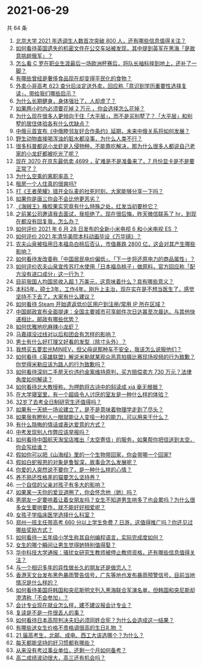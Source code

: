 # 2021-06-29

共 64 条

<!-- BEGIN -->
<!-- 最后更新时间 Tue Jun 29 2021 04:01:41 GMT+0800 (China Standard Time) -->

1. [北京大学 2021 年选调生人数首次突破 800
   人，还有哪些信息值得关注？](https://www.zhihu.com/question/468234668)
2. [如何看待英国遗失的机密文件在公交车站被发现，其中提到英军在黑海「是故意挑衅俄军」？](https://www.zhihu.com/question/468251265)
3. [怎么看 C
   罗在职业生涯最后一场欧洲杯赛后，将队长袖标摔到地上，还补了一脚？](https://www.zhihu.com/question/468365808)
4. [有哪些曾经是奢侈食品现在却变得平民化的食物？](https://www.zhihu.com/question/466302067)
5. [外卖小哥高考 623
   查分后淡定送外卖，回应称「意识到学历重要性选择复读」，带给我们哪些启示？](https://www.zhihu.com/question/468210688)
6. [为什么长期健身，身体强壮了，人却虚了？](https://www.zhihu.com/question/466730886)
7. [如果两小时内必须要花掉 2 万元 ，你会选择怎么花掉？](https://www.zhihu.com/question/467133296)
8. [为什么现在很多人更倾向于住「大平层」，而不是买别墅了？「大平层」和别墅的居住体验各有什么优缺点？](https://www.zhihu.com/question/457661420)
9. [中俄元首宣布《中俄睦邻友好合作条约》延期，未来中俄关系将如何发展？](https://www.zhihu.com/question/468541198)
10. [野生动物直接喝浑浊的脏水都没事，为什么人类不行？](https://www.zhihu.com/question/467873816)
11. [很多科普都说小龙虾是入侵物种，不能靠吃解决，那为什么很多人都说自己老家的小龙虾都被吃光了呢？](https://www.zhihu.com/question/467101168)
12. [现在 3070 在京东最低卖 4699 ，矿难是不是准备来了，7
    月份显卡是不是要正常了？](https://www.zhihu.com/question/467075661)
13. [为什么空乘的离职率高？](https://www.zhihu.com/question/311186930)
14. [租房一个人住真的很爽吗?](https://www.zhihu.com/question/438872326)
15. [打《王者荣耀》错开全队麦的社死时刻，大家能够分享一下吗？](https://www.zhihu.com/question/467240578)
16. [如果你是唐三你会不会比他更恶劣？](https://www.zhihu.com/question/467290587)
17. [《海贼王》橡胶果实究竟有什么特殊之处，红发当初要抢它？](https://www.zhihu.com/question/467132666)
18. [之前某公司邀请我去面试，我拒绝了。现在很后悔，昨天微信联系了
    hr，到现在都没有回复我，怎么办？](https://www.zhihu.com/question/458631006)
19. [如何评价 2021 年 6 月 28 日发布的全新小米电视 6 和小米电视 ES
    ？](https://www.zhihu.com/question/468473231)
20. [如何评价 2021 年清华美院本科动画毕设《万华镜》？](https://www.zhihu.com/question/468063157)
21. [农夫山泉被指用日本福岛白桃后否认，市值暴跌 2800
    亿，这会对其产生哪些影响？](https://www.zhihu.com/question/468449453)
22. [如何看待发改委称「中国居民电价偏低」、「下一步将还原电力的商品属性」？](https://www.zhihu.com/question/468425398)
23. [如何评价农夫山泉宣传苏打水使用「日本福岛桃子」做原料，官方回应称「配方没有进口成分」这一行为？](https://www.zhihu.com/question/467945115)
24. [目前我国人均国民收入超 1 万美元，这意味着什么？具有哪些意义？](https://www.zhihu.com/question/468450279)
25. [本科5年，硕士3年，工作4年，刚升上主治，现在实在是不想当医生了，感觉坚持不下去了，大家有什么建议？](https://www.zhihu.com/question/466417334)
26. [如何看待 Steam 开始遣返低价区用户到注册/常用 IP
    所在区域？](https://www.zhihu.com/question/468158380)
27. [中国邮政宣布全面提速：全国主要城市可享邮件次日达甚至次晨达。与其他快递相比，邮政有哪些优势？](https://www.zhihu.com/question/468495605)
28. [如何优雅地吃麻辣小龙虾？](https://www.zhihu.com/question/31736204)
29. [马嘉祺没过线对以后和团会有怎样的影响？](https://www.zhihu.com/question/467894496)
30. [男士有什么好打理又好看的发型（除寸头外）？](https://www.zhihu.com/question/34812534)
31. [我想买五菱宏光MINIEV，但父母说那种车不安全，我该怎么说服他们？](https://www.zhihu.com/question/414846696)
32. [如何看待《英雄联盟》解说米勒就某观众恶意拍摄比赛现场视频的行为致歉？你觉得米勒应该为路人的行为致歉吗？](https://www.zhihu.com/question/468282086)
33. [如何看待深圳二手房天价违约金案维持原判，买方赔偿卖方 730
    万元？法律角度如何解读？](https://www.zhihu.com/question/467970031)
34. [如何看待北大教授称，为押韵将古诗中的斜读成 xiá 毫无根据？](https://www.zhihu.com/question/467044478)
35. [在大学寝室里，有一个超级令人讨厌的室友是一种什么样的体验？](https://www.zhihu.com/question/47757922)
36. [32岁了去考全日制研究生还值得吗？](https://www.zhihu.com/question/451229926)
37. [如果有一天统一场论建立了，是不是意味着物理学走到了尽头？](https://www.zhihu.com/question/464871344)
38. [如果我有瞪别人一眼就能让人变哑一秒的能力，可以用来干什么？](https://www.zhihu.com/question/467119229)
39. [有什么隐晦的情话或表达爱意的方式？](https://www.zhihu.com/question/44085751)
40. [中考发现别人作弊应该举报吗？](https://www.zhihu.com/question/466400208)
41. [如何看待中国航天淘宝店推出「太空寄信」的服务，如果帮你把信送到太空，你会写给谁？](https://www.zhihu.com/question/468406722)
42. [假如你可以把《山海经》里的一个生物带回家，你会带哪一个回家?](https://www.zhihu.com/question/430567730)
43. [假如白蛇报恩的对象是鲁智深，故事会怎么发展呢？](https://www.zhihu.com/question/466621316)
44. [你爱的人突然说不要你了，是一种什么样的心情？](https://www.zhihu.com/question/282403633)
45. [养不熟还性格差的猫要怎么坚持养？](https://www.zhihu.com/question/466457143)
46. [一个自信的父亲对孩子有多大的影响？](https://www.zhihu.com/question/445063546)
47. [如果某一天你的爱豆退圈了，你会怀念他（她）吗？](https://www.zhihu.com/question/442531619)
48. [男朋友一定要哄着让着女朋友吗？女生不知道男生哄多了也会累吗？为什么很多女生要哄要作，就不能好好相爱呢？](https://www.zhihu.com/question/466945653)
49. [女孩子学临床医学选择什么科室？](https://www.zhihu.com/question/457985759)
50. [郑州一班主任带高考 660 分以上学生免费 7
    日游，这值得推广吗？你还见过哪些奖励方式？](https://www.zhihu.com/question/467485052)
51. [如何看待一五年级小学生称其自创编程语言，实际完成度如何？](https://www.zhihu.com/question/466502198)
52. [女生的哪个瞬间让男生觉得她特别值得娶？](https://www.zhihu.com/question/278741502)
53. [华中科技大学通报：骚扰女研究生教师被停止教师资格，还有哪些信息值得关注？](https://www.zhihu.com/question/467613984)
54. [与一个相识多年的异性做长久的朋友还是做恋人？](https://www.zhihu.com/question/304508082)
55. [香港天文台发布黑色暴雨警告信号，广东等地也发布暴雨预警信号，目前当地情况是什么样的？](https://www.zhihu.com/question/468396807)
56. [如何看待美国将韩国和突尼斯明文列入黑海联合军演名单，但韩国和突尼斯却澄清称「不会参加」？](https://www.zhihu.com/question/466996002)
57. [会计专业现在就业怎么样，建不建议报会计专业？](https://www.zhihu.com/question/333753646)
58. [复读是不是一件很丢人的事？](https://www.zhihu.com/question/467097025)
59. [如何看待日本高院判决夫妇必须同姓合宪？为什么会造成这一结果？](https://www.zhihu.com/question/467013995)
60. [有哪些送女生价格不贵格调很高的生日礼物 ？](https://www.zhihu.com/question/277831030)
61. [21 届高考生，北邮、成电、西工大该选哪个？为什么？](https://www.zhihu.com/question/467539471)
62. [每天都能坚持的好习惯都有哪些？](https://www.zhihu.com/question/465309453)
63. [从来没有考过事业单位，还剩一个月如何备考？](https://www.zhihu.com/question/351990894)
64. [高二成绩波动很大，高三还有机会吗？](https://www.zhihu.com/question/458288304)

<!-- END -->
